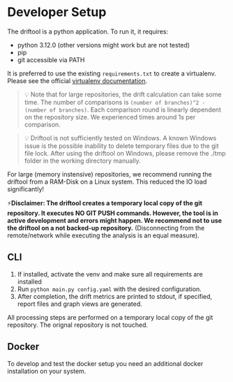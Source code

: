 # Developer Setup

The driftool is a python application. To run it, it requires:
- python 3.12.0 (other versions might work but are not tested)
- pip
- git accessible via PATH

It is preferred to use the existing ``requirements.txt`` to create a virtualenv.
Please see the official [virtualenv documentation](https://packaging.python.org/en/latest/guides/installing-using-pip-and-virtual-environments/#install-packages-in-a-virtual-environment-using-pip-and-venv).

> :bulb: Note that for large repositories, the drift calculation can take some time. 
> The number of comparisons is ``(number of branches)^2 - (number of branches)``. Each comparison round is linearly dependent on the repository size. We experienced times around 1s per comparison.

> :bulb: Driftool is not sufficiently tested on Windows. A known Windows issue is the possible inability to delete temporary files due to the git file lock. After using the driftool on Windows, please remove the ./tmp folder in the working directory manually.

For large (memory instensive) repositories, we recommend running the driftool from a RAM-Disk on a Linux system. This reduced the IO load significantly!

⚡**Disclaimer: The driftool creates a temporary local copy of the git repository. It executes NO GIT PUSH commands. However, the tool is in active development and errors might happen. We recommend not to use the driftool on a not backed-up repository.** (Disconnecting from the remote/network while executing the analysis is an equal measure).

## CLI

1. If installed, activate the venv and make sure all requirements are installed
2. Run ```python main.py config.yaml``` with the desired configuration.
3. After completion, the drift metrics are printed to stdout, if specified, report files and graph views are generated.

All processing steps are performed on a temporary local copy of the git repository. The orignal repository is not touched.

## Docker

To develop and test the docker setup you need an additional docker installation on your system.
